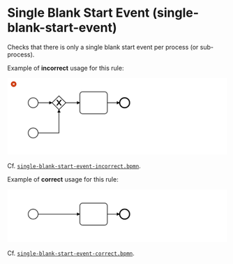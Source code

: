 # Single Blank Start Event (single-blank-start-event)

Checks that there is only a single blank start event per process (or sub-process).


Example of __incorrect__ usage for this rule:

![Incorrect usage example](./examples/single-blank-start-event-incorrect.png)

Cf. [`single-blank-start-event-incorrect.bpmn`](./examples/single-blank-start-event-incorrect.bpmn).


Example of __correct__ usage for this rule:

![Correct usage example](./examples/single-blank-start-event-correct.png)

Cf. [`single-blank-start-event-correct.bpmn`](./examples/single-blank-start-event-correct.bpmn).